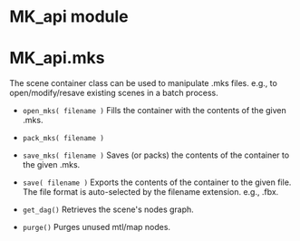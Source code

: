 # MK_api module
# MK_api.mks

The scene container class can be used to manipulate .mks files.
e.g., to open/modify/resave existing scenes in a batch process.

- `open_mks( filename )`
Fills the container with the contents of the given .mks.

- `pack_mks( filename )`
- `save_mks( filename )`
Saves (or packs) the contents of the container to the given .mks.

- `save( filename )`
Exports the contents of the container to the given file. The file
format is auto-selected by the filename extension. e.g., .fbx.

- `get_dag()`
Retrieves the scene's nodes graph.

- `purge()`
Purges unused mtl/map nodes.
